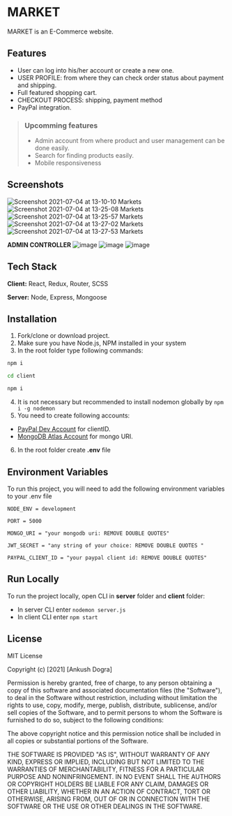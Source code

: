 # MARKET

MARKET is an E-Commerce website.

## Features

- User can log into his/her account or create a new one.
- USER PROFILE: from where they can check order status about payment and shipping.
- Full featured shopping cart.
- CHECKOUT PROCESS: shipping, payment method
- PayPal integration.

> ### Upcomming features
>
> - Admin account from where product and user management can be done easily.
> - Search for finding products easily.
> - Mobile responsiveness

## Screenshots
![Screenshot 2021-07-04 at 13-10-10 Markets](https://user-images.githubusercontent.com/75878788/124377741-1f81bc80-dccb-11eb-8898-6ff3a1b8906d.png)
![Screenshot 2021-07-04 at 13-25-08 Markets](https://user-images.githubusercontent.com/75878788/124377763-4809b680-dccb-11eb-9e45-efac1b1438fe.png)
![Screenshot 2021-07-04 at 13-25-57 Markets](https://user-images.githubusercontent.com/75878788/124377784-6bccfc80-dccb-11eb-9a43-542049cc0ddb.png)
![Screenshot 2021-07-04 at 13-27-02 Markets](https://user-images.githubusercontent.com/75878788/124377806-8f904280-dccb-11eb-99f7-b41f800d5803.png)
![Screenshot 2021-07-04 at 13-27-53 Markets](https://user-images.githubusercontent.com/75878788/124377835-bd758700-dccb-11eb-9b81-885413951e36.png)

**ADMIN CONTROLLER**
![image](https://user-images.githubusercontent.com/75878788/125095762-24db6e80-e0f2-11eb-9149-30eca694b5ca.png)
![image](https://user-images.githubusercontent.com/75878788/125095794-2dcc4000-e0f2-11eb-87ba-f2cf1b70a108.png)
![image](https://user-images.githubusercontent.com/75878788/125095880-3e7cb600-e0f2-11eb-895e-c812dc2a948d.png)




## Tech Stack

**Client:** React, Redux, Router, SCSS

**Server:** Node, Express, Mongoose

  
## Installation

1. Fork/clone or download project.
2. Make sure you have Node.js, NPM installed in your system
3. In the root folder type following commands:

```bash
npm i
```

```bash
cd client
```

```bash
npm i
```

4. It is not necessary but recommended to install nodemon globally by `npm i -g nodemon`
5. You need to create following accounts:

- [PayPal Dev Account](https://developer.paypal.com/developer/accounts/) for clientID.
- [MongoDB Atlas Account](https://www.mongodb.com/cloud/atlas/register) for mongo URI.

6. In the root folder create **.env** file


## Environment Variables

To run this project, you will need to add the following environment variables to your .env file

`NODE_ENV = development`

`PORT = 5000`

`MONGO_URI = "your mongodb uri: REMOVE DOUBLE QUOTES"`

`JWT_SECRET = "any string of your choice: REMOVE DOUBLE QUOTES "`

`PAYPAL_CLIENT_ID = "your paypal client id: REMOVE DOUBLE QUOTES"`


## Run Locally

To run the project locally, open CLI in **server** folder and **client** folder:

- In server CLI enter `nodemon server.js`
- In client CLI enter `npm start`


## License

MIT License

Copyright (c) [2021] [Ankush Dogra]

Permission is hereby granted, free of charge, to any person obtaining a copy
of this software and associated documentation files (the "Software"), to deal
in the Software without restriction, including without limitation the rights
to use, copy, modify, merge, publish, distribute, sublicense, and/or sell
copies of the Software, and to permit persons to whom the Software is
furnished to do so, subject to the following conditions:

The above copyright notice and this permission notice shall be included in all
copies or substantial portions of the Software.

THE SOFTWARE IS PROVIDED "AS IS", WITHOUT WARRANTY OF ANY KIND, EXPRESS OR
IMPLIED, INCLUDING BUT NOT LIMITED TO THE WARRANTIES OF MERCHANTABILITY,
FITNESS FOR A PARTICULAR PURPOSE AND NONINFRINGEMENT. IN NO EVENT SHALL THE
AUTHORS OR COPYRIGHT HOLDERS BE LIABLE FOR ANY CLAIM, DAMAGES OR OTHER
LIABILITY, WHETHER IN AN ACTION OF CONTRACT, TORT OR OTHERWISE, ARISING FROM,
OUT OF OR IN CONNECTION WITH THE SOFTWARE OR THE USE OR OTHER DEALINGS IN THE
SOFTWARE.

